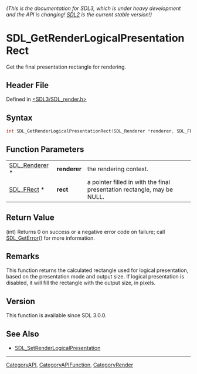 ###### (This is the documentation for SDL3, which is under heavy development and the API is changing! [SDL2](https://wiki.libsdl.org/SDL2/) is the current stable version!)
# SDL_GetRenderLogicalPresentationRect

Get the final presentation rectangle for rendering.

## Header File

Defined in [<SDL3/SDL_render.h>](https://github.com/libsdl-org/SDL/blob/main/include/SDL3/SDL_render.h)

## Syntax

```c
int SDL_GetRenderLogicalPresentationRect(SDL_Renderer *renderer, SDL_FRect *rect);
```

## Function Parameters

|                                |              |                                                                         |
| ------------------------------ | ------------ | ----------------------------------------------------------------------- |
| [SDL_Renderer](SDL_Renderer) * | **renderer** | the rendering context.                                                  |
| [SDL_FRect](SDL_FRect) *       | **rect**     | a pointer filled in with the final presentation rectangle, may be NULL. |

## Return Value

(int) Returns 0 on success or a negative error code on failure; call
[SDL_GetError](SDL_GetError)() for more information.

## Remarks

This function returns the calculated rectangle used for logical
presentation, based on the presentation mode and output size. If logical
presentation is disabled, it will fill the rectangle with the output size,
in pixels.

## Version

This function is available since SDL 3.0.0.

## See Also

- [SDL_SetRenderLogicalPresentation](SDL_SetRenderLogicalPresentation)

----
[CategoryAPI](CategoryAPI), [CategoryAPIFunction](CategoryAPIFunction), [CategoryRender](CategoryRender)

